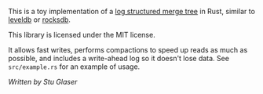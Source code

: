 This is a toy implementation of a [log structured merge tree](https://en.wikipedia.org/wiki/Log-structured_merge-tree) in Rust, similar to [leveldb](http://leveldb.org/) or [rocksdb](https://rocksdb.org/).

This library is licensed under the MIT license.

It allows fast writes, performs compactions to speed up reads as much as possible, and includes a write-ahead log so it doesn't lose data.  See `src/example.rs` for an example of usage.

_Written by Stu Glaser_
